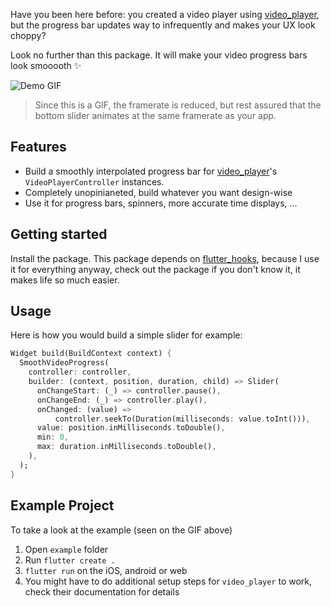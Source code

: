 Have you been here before: you created a video player using [video_player](https://pub.dev/packages/video_player),
but the progress bar updates way to infrequently and makes your UX look choppy?

Look no further than this package. It will make your video progress bars look smooooth ✨

![Demo GIF](demo.gif)

> Since this is a GIF, the framerate is reduced, but rest assured that the bottom slider
animates at the same framerate as your app.

## Features

- Build a smoothly interpolated progress bar for [video_player](https://pub.dev/packages/video_player)'s ``VideoPlayerController`` instances.
- Completely unopinianeted, build whatever you want design-wise
- Use it for progress bars, spinners, more accurate time displays, ...
## Getting started

Install the package. This package depends on [flutter_hooks](https://pub.dev/packages/flutter_hooks), because I use it for everything
anyway, check out the package if you don't know it, it makes life so much easier.

## Usage

Here is how you would build a simple slider for example:
```dart
Widget build(BuildContext context) {
  SmoothVideoProgress(
    controller: controller,
    builder: (context, position, duration, child) => Slider(
      onChangeStart: (_) => controller.pause(),
      onChangeEnd: (_) => controller.play(),
      onChanged: (value) =>
          controller.seekTo(Duration(milliseconds: value.toInt())),
      value: position.inMilliseconds.toDouble(),
      min: 0,
      max: duration.inMilliseconds.toDouble(),
    ),
  );
}
```

## Example Project
To take a look at the example (seen on the GIF above)
1. Open ``example`` folder
2. Run ``flutter create .``
3. ``flutter run`` on the iOS, android or web
4. You might have to do additional setup steps for ``video_player`` to work, check their documentation for details


